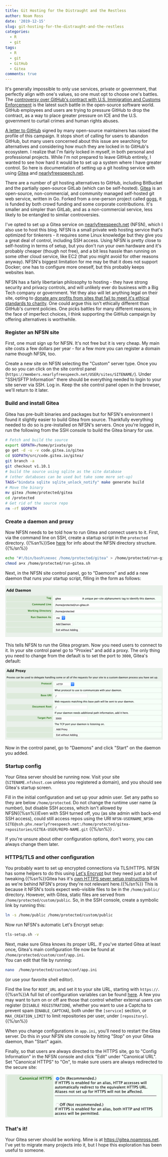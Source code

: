 ```yaml
---
title: Git Hosting for the Distraught and the Restless
author: Noam Ross
date: '2019-12-15'
slug: git-hosting-for-the-distraught-and-the-restless
categories:
  - R
  - git
tags:
  - R 
  - git
  - GitHub
  - Gitea
comments: true
---
```


It's generally impossible to only use services, private or government, that
perfectly align with one's values, so one must opt to choose one's battles.
The [controversy over GitHub's contract with U.S. Immigration and Customs
Enforcement](https://www.latimes.com/business/technology/story/2019-10-31/github-ice-contract-defense) is the latest such
battle in the open-source software world.  GitHub employees and users
are trying to pressure GitHub to drop the contract, as a way to place greater
pressure on ICE and the U.S. government to curtail crimes and human rights abuses. 

[A letter to GitHub](https://github.com/drop-ice/dear-github-2.0) signed by
many open-source maintainers has raised the profile of this campaign. It stops
short of calling for users to abandon GitHub, but many users concerned about
this issue are searching for alternatives and considering how much they are
locked in to GitHub's ecosystem. I realize that I'm fairly locked in myself,
in both personal and professional projects.  While I'm not prepared to leave
GitHub entirely, I wanted to see how hard it would be to set up a system where I have greater
control. So here is documentation of setting up a git hosting service with
using [Gitea](https://gitea.io) and [nearlyfreespeech.net](https://nearlyfreespeech.net).

<!--more--> 

There are a number of git hosting alternatives to GitHub, including BitBucket
and the partially open-source GitLab (which can be self-hosted). [Gitea](https://gitea.io) 
is an open-source, non-commercial, and community managed self-hosted git web service, written in Go.
Forked from a one-person project called [gogs](https://gogs.io/), it is funded by both
crowd funding and some corporate contributions. It's smaller and simpler than
GitLab, and as a non-commercial service, less likely to be entangled to similar
controversies.

I've opted to set up a Gitea service on  [nearlyfreespeech.net](https://nearlyfreespeech.net) (NFSN),
which I also use to host this blog.  NFSN is a small private
web hosting service that's optimized for tinkerers - it requires some Linux knowledge but they
give you a great deal of control, including SSH access. Using NFSN is
pretty close to self-hosting in terms of setup, but you don't run your own hardware and it's probably
cheaper (though not free), and a bit less hassle than running on some other cloud service, like EC2 (that you
might avoid for other reasons anyway).  NFSN's biggest limitation for me may be that it does
not support Docker; one has to configure more oneself, but this probably keeps
websites lean.

NFSN has a fairly libertarian philosophy 
to hosting - they have strong security and privacy controls, and will unlikely
ever do business with a Big Tech company or government.
Yet they also will let anything legal on their site, opting to [donate any profits
from sites that fail to meet it's ethical standards to charity](https://faq.nearlyfreespeech.net/section/policy/becausefucknazisthatswhy#becausefucknazisthatswhy).
One could argue this isn't ethically different than GitHub's current policies.
One picks battles for many different reasons; in the face of imperfect choices,
I think supporting the GitHub campaign by offering alternatives is worthwhile.

### Register an NFSN site

First, one must sign up for NFSN. It's not free but it is very cheap.  My
main site costs a few dollars per year - for a few more you can register a domain
name though NFSN, too.

Create a new site on NFSN selecting the "Custom" server type. Once you do so you can
click on the site control panel (`https://members.nearlyfreespeech.net/USER/sites/SITENAME/`). 
Under "SSH/SFTP Information" there should be everything needed to login to your
site server via SSH. Log in. Keep the site control panel open in the browser,
we'll return to it later.

### Build and install Gitea

Gitea has pre-built binaries and packages but for NFSN's environment I found
it slightly easier to build Gitea from source.  Thankfully everything needed to do so
is pre-installed on NFSN's servers.  Once you're logged in, run the following
from the SSH console to build the Gitea binary for use.

```bash
# Fetch and build the source
export GOPATH=/home/private/go
go get -d -u -v code.gitea.io/gitea
cd $GOPATH/src/code.gitea.io/gitea/
git branch -a
git checkout v1.10.1
# build the source using sqlite as the site database
# (other databases can be used but take some more set-up)
TAGS="bindata sqlite sqlite_unlock_notify" make generate build
# Move the binary
mv gitea /home/protected/gitea
cd /protected
# Get rid of the source repo
rm -rf $GOPATH
```

### Create a daemon and proxy

Now NFSN needs to be told how to run Gitea and connect users to it.  First,
via the command line on SSH, create a startup script in the `protected`
directory. {{%sn%}}See [here](https://members.nearlyfreespeech.net/faq?q=Directories#Directories)
for info about the NFSN directory structure.{{%/sn%}}

```bash
echo "#!/bin/bash\nexec /home/protected/gitea" > /home/protected/run-gitea.sh
chmod a+x /home/protected/run-gitea.sh
```
Next, in the NFSN site control panel, go to "Daemons" and add a new daemon
that runs your startup script, filling in the form as follows:

![](daemon.png)

This tells NFSN to run the Gitea program.  Now you need users to connect to it.
In your site control panel go to "Proxies" and add a proxy.  The only thing
you need to change from the default is to set the port to `3000`, Gitea's default:

![](proxy.png)

Now in the control panel, go to "Daemons" and click "Start" on the daemon you
added.

### Startup config

Your Gitea server should be running now. Visit your site (`SITENAME.nfshost.com`
unless you registered a domain), and you should see Gitea's startup screen.

Fill in the initial configuration and set up your admin user.  Set any paths so they are below `/home/protected`.
Do not change the runtime user name (a number), but disable
SSH access, which isn't allowed by NFSN{{%sn%}}Even with SSH turned off, you (as site admin with back-end SSH access), could still access repos using the URI `NFSN-USERNAME_NFSN-SITE@ssh.phx.nearlyfreespeech.net:/home/protected/gitea-repositories/GITEA-USER/REPO-NAME.git`
{{%/sn%}}	.

If you're unsure about other configuration options, don't worry, you can always change them later.

### HTTPS/TLS and other configuration

You probably want to set up encrypted connections via TLS/HTTPS. NFSN has some
helpers to do this using [Let's Encrypt](https://letsencrypt.org/) but 
they need just a bit of tweaking.{{%sn%}}Gitea has it's [own HTTPS sever setup instructions](https://docs.gitea.io/en-us/https-setup/) 
but as we're behind NFSN's proxy they're not relevant here.{{%/sn%}} This is because it NFSN's tools expect web-visible files to be in the 
`/home/public/` directory.  However, with Gitea, static files are served
from `/home/protected/custom/public`.  So, in the SSH console, create a symbolic
link by running this:

```bash
ln -s /home/public /home/protected/custom/public
```

Now run NFSN's automatic Let's Encrypt setup:

```bash
tls-setup.sh -v
```

Next, make sure Gitea knows its proper URL. If you've started Gitea at least once,
Gitea's main configuration file now be found at `/home/protected/custom/conf/app.ini`.  
You can edit that file by running:

```bash
nano  /home/protected/custom/conf/app.ini
```

(or use your favorite shell editor).

Find the line for `ROOT_URL` and set it to your site URL, starting with `https://`.{{%sn%}}A full list of configuration variables
can be found [here](https://docs.gitea.io/en-us/config-cheat-sheet/).  A few
you may want to turn on or off are those that control whether external users
can register (`DISABLE REGISTRATION`), whether you want to use a Captcha to
prevent spam (`ENABLE_CAPTCHA`), both under the `[service]` section, or `MAX_CREATION_LIMIT` to limit repositories per user, under `[repository]`.{{%/sn%}}

When you change configurations in `app.ini`, you'll need to restart the Gitea
server.  Do this in your NFSN site console by hitting "Stop" on your Gitea
daemon, than "Start" again.

Finally, so that users are always directed to the HTTPS site, go to "Config
Information" in the NFSN console and click "Edit" under "Canonical URL".  Set
"Canonical HTTPS" to "On", to make sure users are always redirected to the secure
site:

![](canonical-https.png)

### That's it!

Your Gitea server should be working.  Mine is at <https://gitea.noamross.net>.
I've yet to migrate many projects into it, but I hope this exploration has been
useful to someone.


